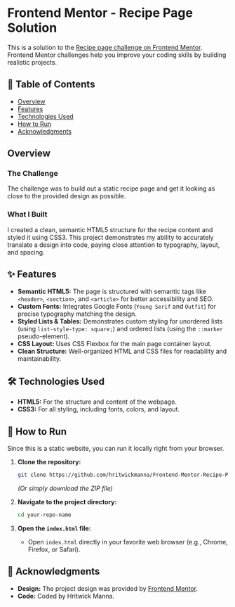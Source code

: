# Frontend Mentor - Recipe Page Solution

This is a solution to the [Recipe page challenge on Frontend Mentor](https://www.frontendmentor.io/challenges/recipe-page-KiTsR8QQKm). Frontend Mentor challenges help you improve your coding skills by building realistic projects.

## 📖 Table of Contents

* [Overview](#overview)
* [Features](#features)
* [Technologies Used](#technologies-used)
* [How to Run](#how-to-run)
* [Acknowledgments](#acknowledgments)

## Overview

### The Challenge

The challenge was to build out a static recipe page and get it looking as close to the provided design as possible.

### What I Built

I created a clean, semantic HTML5 structure for the recipe content and styled it using CSS3. This project demonstrates my ability to accurately translate a design into code, paying close attention to typography, layout, and spacing.

## ✨ Features

* **Semantic HTML5:** The page is structured with semantic tags like `<header>`, `<section>`, and `<article>` for better accessibility and SEO.
* **Custom Fonts:** Integrates Google Fonts (`Young Serif` and `Outfit`) for precise typography matching the design.
* **Styled Lists & Tables:** Demonstrates custom styling for unordered lists (using `list-style-type: square;`) and ordered lists (using the `::marker` pseudo-element).
* **CSS Layout:** Uses CSS Flexbox for the main page container layout.
* **Clean Structure:** Well-organized HTML and CSS files for readability and maintainability.

## 🛠️ Technologies Used

* **HTML5:** For the structure and content of the webpage.
* **CSS3:** For all styling, including fonts, colors, and layout.

## 📂 How to Run

Since this is a static website, you can run it locally right from your browser.

1.  **Clone the repository:**
    ```bash
    git clone https://github.com/hritwickmanna/Frontend-Mentor-Recipe-Page-Solution.git
    ```
    *(Or simply download the ZIP file)*

2.  **Navigate to the project directory:**
    ```bash
    cd your-repo-name
    ```

3.  **Open the `index.html` file:**
    * Open `index.html` directly in your favorite web browser (e.g., Chrome, Firefox, or Safari).

## 🙏 Acknowledgments

* **Design:** The project design was provided by [Frontend Mentor](https://www.frontendmentor.io).
* **Code:** Coded by Hritwick Manna.
